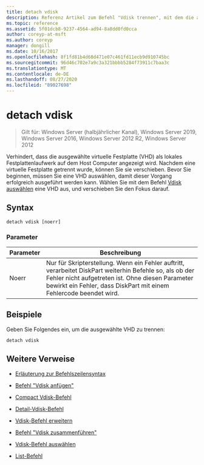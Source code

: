 ```yaml
---
title: detach vdisk
description: Referenz Artikel zum Befehl "Vdisk trennen", mit dem die ausgewählte virtuelle Festplatte (VHD) nicht mehr als lokales Festplattenlaufwerk auf dem Host Computer angezeigt wird.
ms.topic: reference
ms.assetid: 5f01dcb8-9237-4564-ad94-8a8dd0fd0cca
author: coreyp-at-msft
ms.author: coreyp
manager: dongill
ms.date: 10/16/2017
ms.openlocfilehash: 8f1fd81b4d68d471e07c461fd11ecb9d910745bc
ms.sourcegitcommit: 96d46c702e7a9c3a321bbbb5284f73911c7baa3c
ms.translationtype: MT
ms.contentlocale: de-DE
ms.lasthandoff: 08/27/2020
ms.locfileid: "89027698"
---
```

# <a name="detach-vdisk"></a>detach vdisk

> Gilt für: Windows Server (halbjährlicher Kanal), Windows Server 2019, Windows Server 2016, Windows Server 2012 R2, Windows Server 2012

Verhindert, dass die ausgewählte virtuelle Festplatte (VHD) als lokales Festplattenlaufwerk auf dem Host Computer angezeigt wird. Nachdem eine virtuelle Festplatte getrennt wurde, können Sie sie verschieben. Bevor Sie beginnen, müssen Sie eine VHD auswählen, damit dieser Vorgang erfolgreich ausgeführt werden kann. Wählen Sie mit dem Befehl [Vdisk auswählen](select-vdisk.md) eine VHD aus, und verschieben Sie den Fokus darauf.


## <a name="syntax"></a>Syntax

```
detach vdisk [noerr]
```

### <a name="parameters"></a>Parameter

| Parameter | Beschreibung |
| --------- | ----------- |
| Noerr | Nur für Skripterstellung. Wenn ein Fehler auftritt, verarbeitet DiskPart weiterhin Befehle so, als ob der Fehler nicht aufgetreten ist. Ohne diesen Parameter bewirkt ein Fehler, dass DiskPart mit einem Fehlercode beendet wird. |

## <a name="examples"></a>Beispiele

Geben Sie Folgendes ein, um die ausgewählte VHD zu trennen:

```
detach vdisk
```

## <a name="additional-references"></a>Weitere Verweise

- [Erläuterung zur Befehlszeilensyntax](command-line-syntax-key.md)

- [Befehl "Vdisk anfügen"](attach-vdisk.md)

- [Compact Vdisk-Befehl](compact-vdisk.md)

- [Detail-Vdisk-Befehl](detail-vdisk.md)

- [Vdisk-Befehl erweitern](expand-vdisk.md)

- [Befehl "Vdisk zusammenführen"](merge-vdisk.md)

- [Vdisk-Befehl auswählen](select-vdisk.md)

- [List-Befehl](list.md)
